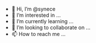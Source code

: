 - 👋 Hi, I’m @synece
- 👀 I’m interested in ...
- 🌱 I’m currently learning ...
- 💞️ I’m looking to collaborate on ...
- 📫 How to reach me ...

<!---
synece/synece is a ✨ special ✨ repository because its `README.md` (this file) appears on your GitHub profile.
You can click the Preview link to take a look at your changes.
--->
